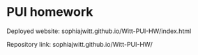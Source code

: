 # PUI homework

Deployed website: sophiajwitt.github.io/Witt-PUI-HW/index.html

Repository link: sophiajwitt.github.io/Witt-PUI-HW/
